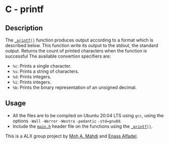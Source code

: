 # C - printf

## Description
The [`_printf()`](https://github.com/Eina-Alf/printf/blob/master/_printf.c) function produces output according to a format which is described
below. This function write its output to the stdout, the standard output. Returns the count of printed characters when the function is successful
The available convertion specifiers are:
+ `%c`: Prints a single character.
+ `%s`: Prints a string of characters.
+ `%d`: Prints integers.
+ `%i`: Prints integers.
+ `%b`: Prints the binary representation of an unsigned decimal.

## Usage
+ All the files are to be compiled on Ubuntu 20.04 LTS using `gcc`, using the options `-Wall` `-Werror` `-Wextra` `-pedantic` `-std=gnu89`.
+ Include the [`main.h`](https://github.com/Eina-Alf/printf/blob/master/main.h) header file on the functions using the [`_printf()`](https://github.com/Eina-Alf/printf/blob/master/_printf.c).

This is a ALX group project by [Moh A. Mahdi](https://github.com/Moh-A-Mahdi) and [Enass Alfadel](https://github.com/Eina-Alf).
